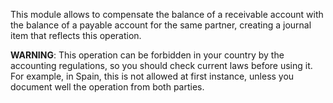 This module allows to compensate the balance of a receivable account
with the balance of a payable account for the same partner, creating a
journal item that reflects this operation.

**WARNING**: This operation can be forbidden in your country by the
accounting regulations, so you should check current laws before using
it. For example, in Spain, this is not allowed at first instance, unless
you document well the operation from both parties.
